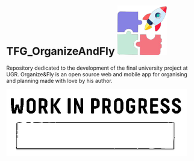 # TFG_OrganizeAndFly ![img](https://github.com/sergiovp/TFG-OrganizeAndFly/blob/main/app/frontend/webApp/src/public/images/logo.png)

Repository dedicated to the development of the final university project at UGR. Organize&amp;Fly is an open source web and mobile app for organising and planning made with love by his author.

![gif](https://github.com/sergiovp/TFG-OrganizeAndFly/blob/main/public/images/wip2.gif)
